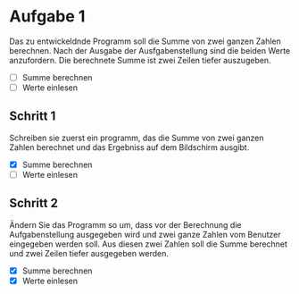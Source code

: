 # Aufgabe 1

Das zu entwickeldnde Programm soll die Summe von zwei ganzen Zahlen berechnen.
Nach der Ausgabe der Ausfgabenstellung sind die beiden Werte anzufordern.
Die berechnete Summe ist zwei Zeilen tiefer auszugeben.

- [ ] Summe berechnen
- [ ] Werte einlesen

## Schritt 1

Schreiben sie zuerst ein programm, das die Summe von zwei ganzen Zahlen berechnet und das Ergebniss auf dem Bildschirm ausgibt.

- [x] Summe berechnen
- [ ] Werte einlesen

## Schritt 2

Ändern Sie das Programm so um, dass vor der Berechnung die Aufgabenstellung ausgegeben wird und zwei ganze Zahlen vom Benutzer eingegeben werden soll.
Aus diesen zwei Zahlen soll die Summe berechnet und zwei Zeilen tiefer ausgegeben werden.

- [x] Summe berechnen
- [x] Werte einlesen

